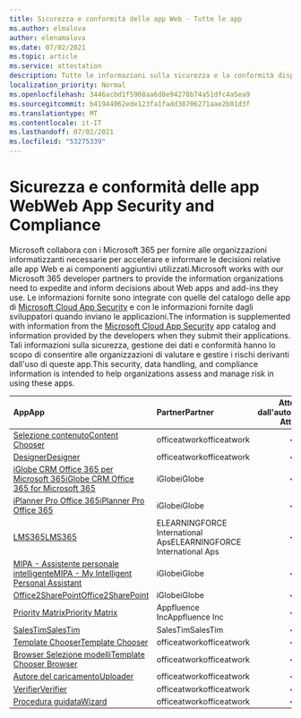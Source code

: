 ```yaml
---
title: Sicurezza e conformità delle app Web - Tutte le app
ms.author: elmalova
author: elenamalova
ms.date: 07/02/2021
ms.topic: article
ms.service: attestation
description: Tutte le informazioni sulla sicurezza e la conformità disponibili per tutte le app Web.
localization_priority: Normal
ms.openlocfilehash: 3446acbd1f5908aa6d8e94278b74a51dfc4a5ea9
ms.sourcegitcommit: b41944062ede123fa1fadd38706271aae2b01d3f
ms.translationtype: MT
ms.contentlocale: it-IT
ms.lasthandoff: 07/02/2021
ms.locfileid: "53275339"
---
```

# <a name="web-app-security-and-compliance"></a><span data-ttu-id="83d4b-103">Sicurezza e conformità delle app Web</span><span class="sxs-lookup"><span data-stu-id="83d4b-103">Web App Security and Compliance</span></span>

<span data-ttu-id="83d4b-104">Microsoft collabora con i Microsoft 365 per fornire alle organizzazioni informatizzanti necessarie per accelerare e informare le decisioni relative alle app Web e ai componenti aggiuntivi utilizzati.</span><span class="sxs-lookup"><span data-stu-id="83d4b-104">Microsoft works with our Microsoft 365 developer partners to provide the information organizations need to expedite and inform decisions about Web apps and add-ins they use.</span></span> <span data-ttu-id="83d4b-105">Le informazioni fornite sono integrate con quelle del catalogo delle app di [Microsoft Cloud App Security](https://www.microsoft.com/en-us/enterprise-mobility-security/cloud-app-security) e con le informazioni fornite dagli sviluppatori quando inviano le applicazioni.</span><span class="sxs-lookup"><span data-stu-id="83d4b-105">The information is supplemented with information from the [Microsoft Cloud App Security](https://www.microsoft.com/en-us/enterprise-mobility-security/cloud-app-security) app catalog and information provided by the developers when they submit their applications.</span></span> <span data-ttu-id="83d4b-106">Tali informazioni sulla sicurezza, gestione dei dati e conformità hanno lo scopo di consentire alle organizzazioni di valutare e gestire i rischi derivanti dall'uso di queste app.</span><span class="sxs-lookup"><span data-stu-id="83d4b-106">This security, data handling, and compliance information is intended to help organizations assess and manage risk in using these apps.</span></span>

| <span data-ttu-id="83d4b-107">**App**</span><span class="sxs-lookup"><span data-stu-id="83d4b-107">**App**</span></span> | <span data-ttu-id="83d4b-108">**Partner**</span><span class="sxs-lookup"><span data-stu-id="83d4b-108">**Partner**</span></span> | <span data-ttu-id="83d4b-109">**Attestata dall'autore**</span><span class="sxs-lookup"><span data-stu-id="83d4b-109">**Publisher Attested**</span></span> | <span data-ttu-id="83d4b-110">**Certificata**</span><span class="sxs-lookup"><span data-stu-id="83d4b-110">**Certified**</span></span> |
|:--------|:------------|:----------------------:|:-------------:|
| [<span data-ttu-id="83d4b-111">Selezione contenuto</span><span class="sxs-lookup"><span data-stu-id="83d4b-111">Content Chooser</span></span>](./officeatwork-content-chooser.md) | <span data-ttu-id="83d4b-112">officeatwork</span><span class="sxs-lookup"><span data-stu-id="83d4b-112">officeatwork</span></span> | <span data-ttu-id="83d4b-113">**✓**</span><span class="sxs-lookup"><span data-stu-id="83d4b-113">**✓**</span></span> |  |
| [<span data-ttu-id="83d4b-114">Designer</span><span class="sxs-lookup"><span data-stu-id="83d4b-114">Designer</span></span>](./officeatwork-designer.md) | <span data-ttu-id="83d4b-115">officeatwork</span><span class="sxs-lookup"><span data-stu-id="83d4b-115">officeatwork</span></span> | <span data-ttu-id="83d4b-116">**✓**</span><span class="sxs-lookup"><span data-stu-id="83d4b-116">**✓**</span></span> |  |
| [<span data-ttu-id="83d4b-117">iGlobe CRM Office 365 per Microsoft 365</span><span class="sxs-lookup"><span data-stu-id="83d4b-117">iGlobe CRM Office 365 for Microsoft 365</span></span>](./iglobe-crm-office-365-for-microsoft.md) | <span data-ttu-id="83d4b-118">iGlobe</span><span class="sxs-lookup"><span data-stu-id="83d4b-118">iGlobe</span></span> | <span data-ttu-id="83d4b-119">**✓**</span><span class="sxs-lookup"><span data-stu-id="83d4b-119">**✓**</span></span> |  |
| [<span data-ttu-id="83d4b-120">iPlanner Pro Office 365</span><span class="sxs-lookup"><span data-stu-id="83d4b-120">iPlanner Pro Office 365</span></span>](./iglobe-iplanner-pro-office-365.md) | <span data-ttu-id="83d4b-121">iGlobe</span><span class="sxs-lookup"><span data-stu-id="83d4b-121">iGlobe</span></span> | <span data-ttu-id="83d4b-122">**✓**</span><span class="sxs-lookup"><span data-stu-id="83d4b-122">**✓**</span></span> |  |
| [<span data-ttu-id="83d4b-123">LMS365</span><span class="sxs-lookup"><span data-stu-id="83d4b-123">LMS365</span></span>](./elearningforce-international-aps-lms365.md) | <span data-ttu-id="83d4b-124">ELEARNINGFORCE International Aps</span><span class="sxs-lookup"><span data-stu-id="83d4b-124">ELEARNINGFORCE International Aps</span></span> | <span data-ttu-id="83d4b-125">**✓**</span><span class="sxs-lookup"><span data-stu-id="83d4b-125">**✓**</span></span> | <img alt="Certified application badge" src="../media/certified-badge.png" height="25" width="25" /> |
| [<span data-ttu-id="83d4b-126">MIPA - Assistente personale intelligente</span><span class="sxs-lookup"><span data-stu-id="83d4b-126">MIPA - My Intelligent Personal Assistant</span></span>](./iglobe-mipa-my-intelligent-personal-assistant.md) | <span data-ttu-id="83d4b-127">iGlobe</span><span class="sxs-lookup"><span data-stu-id="83d4b-127">iGlobe</span></span> | <span data-ttu-id="83d4b-128">**✓**</span><span class="sxs-lookup"><span data-stu-id="83d4b-128">**✓**</span></span> |  |
| [<span data-ttu-id="83d4b-129">Office2SharePoint</span><span class="sxs-lookup"><span data-stu-id="83d4b-129">Office2SharePoint</span></span>](./iglobe-office2sharepoint.md) | <span data-ttu-id="83d4b-130">iGlobe</span><span class="sxs-lookup"><span data-stu-id="83d4b-130">iGlobe</span></span> | <span data-ttu-id="83d4b-131">**✓**</span><span class="sxs-lookup"><span data-stu-id="83d4b-131">**✓**</span></span> |  |
| [<span data-ttu-id="83d4b-132">Priority Matrix</span><span class="sxs-lookup"><span data-stu-id="83d4b-132">Priority Matrix</span></span>](./appfluence-inc-priority-matrix.md) | <span data-ttu-id="83d4b-133">Appfluence Inc</span><span class="sxs-lookup"><span data-stu-id="83d4b-133">Appfluence Inc</span></span> | <span data-ttu-id="83d4b-134">**✓**</span><span class="sxs-lookup"><span data-stu-id="83d4b-134">**✓**</span></span> | <img alt="Certified application badge" src="../media/certified-badge.png" height="25" width="25" /> |
| [<span data-ttu-id="83d4b-135">SalesTim</span><span class="sxs-lookup"><span data-stu-id="83d4b-135">SalesTim</span></span>](./salestim.md) | <span data-ttu-id="83d4b-136">SalesTim</span><span class="sxs-lookup"><span data-stu-id="83d4b-136">SalesTim</span></span> | <span data-ttu-id="83d4b-137">**✓**</span><span class="sxs-lookup"><span data-stu-id="83d4b-137">**✓**</span></span> |  |
| [<span data-ttu-id="83d4b-138">Template Chooser</span><span class="sxs-lookup"><span data-stu-id="83d4b-138">Template Chooser</span></span>](./officeatwork-template-chooser.md) | <span data-ttu-id="83d4b-139">officeatwork</span><span class="sxs-lookup"><span data-stu-id="83d4b-139">officeatwork</span></span> | <span data-ttu-id="83d4b-140">**✓**</span><span class="sxs-lookup"><span data-stu-id="83d4b-140">**✓**</span></span> |  |
| [<span data-ttu-id="83d4b-141">Browser Selezione modelli</span><span class="sxs-lookup"><span data-stu-id="83d4b-141">Template Chooser Browser</span></span>](./officeatwork-template-chooser-browser.md) | <span data-ttu-id="83d4b-142">officeatwork</span><span class="sxs-lookup"><span data-stu-id="83d4b-142">officeatwork</span></span> | <span data-ttu-id="83d4b-143">**✓**</span><span class="sxs-lookup"><span data-stu-id="83d4b-143">**✓**</span></span> |  |
| [<span data-ttu-id="83d4b-144">Autore del caricamento</span><span class="sxs-lookup"><span data-stu-id="83d4b-144">Uploader</span></span>](./officeatwork-uploader.md) | <span data-ttu-id="83d4b-145">officeatwork</span><span class="sxs-lookup"><span data-stu-id="83d4b-145">officeatwork</span></span> | <span data-ttu-id="83d4b-146">**✓**</span><span class="sxs-lookup"><span data-stu-id="83d4b-146">**✓**</span></span> |  |
| [<span data-ttu-id="83d4b-147">Verifier</span><span class="sxs-lookup"><span data-stu-id="83d4b-147">Verifier</span></span>](./officeatwork-verifier.md) | <span data-ttu-id="83d4b-148">officeatwork</span><span class="sxs-lookup"><span data-stu-id="83d4b-148">officeatwork</span></span> | <span data-ttu-id="83d4b-149">**✓**</span><span class="sxs-lookup"><span data-stu-id="83d4b-149">**✓**</span></span> |  |
| [<span data-ttu-id="83d4b-150">Procedura guidata</span><span class="sxs-lookup"><span data-stu-id="83d4b-150">Wizard</span></span>](./officeatwork-wizard.md) | <span data-ttu-id="83d4b-151">officeatwork</span><span class="sxs-lookup"><span data-stu-id="83d4b-151">officeatwork</span></span> | <span data-ttu-id="83d4b-152">**✓**</span><span class="sxs-lookup"><span data-stu-id="83d4b-152">**✓**</span></span> |  |
